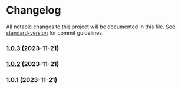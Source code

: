 # Changelog

All notable changes to this project will be documented in this file. See [standard-version](https://github.com/conventional-changelog/standard-version) for commit guidelines.

### [1.0.3](https://github.com/javiertelioz/clean-architecture-nodejs/compare/v1.0.2...v1.0.3) (2023-11-21)

### [1.0.2](https://github.com/javiertelioz/clean-architecture-nodejs/compare/v1.0.1...v1.0.2) (2023-11-21)

### 1.0.1 (2023-11-21)
